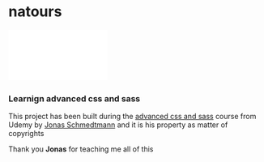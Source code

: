 # natours
 <img src="img/logo-white.png" alt="Logo" class="header__logo" />
<h3> Learnign advanced css and sass </h3>
<p> This project has been built during the <a href="https://www.udemy.com/course/advanced-css-and-sass/"> advanced css and sass</a> course from Udemy by <a href="https://www.udemy.com/user/jonasschmedtmann/">Jonas Schmedtmann<a> and it is his property as matter of copyrights <p>
  <span>Thank you <strong>Jonas</strong> for teaching me all of this</span>
